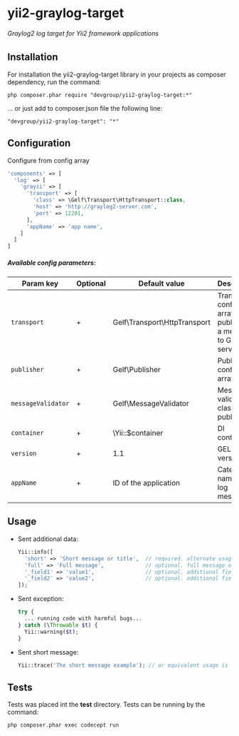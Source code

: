 yii2-graylog-target
===

###### Graylog2 log target for Yii2 framework applications

## Installation

For installation the yii2-graylog-target library in your projects as composer dependency,
run the command: 

`php composer.phar require "devgroup/yii2-graylog-target:*"`

... or just add to composer.json file the following line:

```text
"devgroup/yii2-graylog-target": "*"
```

## Configuration

Configure from config array

```php
'components' => [
  'log' => [
    'grayii' => [
      'transport' => [
        'class' => \Gelf\Transport\HttpTransport::class,
        'host' => 'http://graylog2-server.com',
        'port' => 12201,
      ],
      'appName' => 'app name',
    ]
  ]
]
```

##### Available config parameters:

**Param key**|**Optional**|**Default value**|**Description**
-------------|------------|-----------------|---------------
`transport`|+|Gelf\Transport\HttpTransport|Transport config array for publishing a message to Graylog2 server
`publisher`|+|Gelf\Publisher|Publisher config array
`messageValidator`|+|Gelf\MessageValidator|Message validator class for publisher
`container`|+|\Yii::$container|DI container
`version`|+|1.1|GELF spec version
`appName`|+|ID of the application|Category name for log message

## Usage

- Sent additional data:

  ```php
  Yii::info([
    'short' => 'Short message or title',  // required. alternate usage variant: `Short message or title` (without a key 'short', but first item in array)
    'full' => 'Full message',             // optional. full message of log. For example, may be a stack trace as string or other detalized message
    '_field1' => 'value1',                // optional. additional field starts with '_' symbol
    '_field2' => 'value2',                // optional. additional field starts with '_' symbol
  ]);
  ```

- Sent exception:

  ```php
  try {
    ... running code with harmful bugs...
  } catch (\Throwable $t) {
    Yii::warning($t);
  }
  ```
- Sent short message:

  ```php
  Yii::trace('The short message example'); // or equivalent usage is Yii::trace(['The short message example']);
  ```

## Tests

Tests was placed int the **test** directory. Tests can be running by the command:

`php composer.phar exec codecept run`
